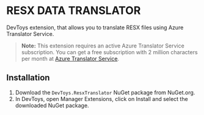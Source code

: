 ﻿# RESX DATA TRANSLATOR

DevToys extension, that allows you to translate RESX files using Azure Translator Service.

> **Note:** This extension requires an active Azure Translator Service subscription. You can get a free subscription with 2 million characters per month at [Azure Translator Service](https://azure.microsoft.com/en-us/services/cognitive-services/translator/).



## Installation
1. Download the `DevToys.ResxTranslator` NuGet package from NuGet.org.
2. In DevToys, open Manager Extensions, click on Install and select the downloaded NuGet package.
